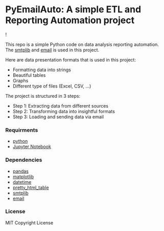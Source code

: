 # PyEmailAuto: A simple ETL and Reporting Automation project

! []( https://drive.google.com/file/d/1auC9MZyBkrT0Zhp8W-scQa9uwG66B4ah/view?usp=sharing)



This repo is a simple Python code on data analysis reporting automation. The [smtplib](https://docs.python.org/3/library/smtplib.html) and [email](https://docs.python.org/3/library/email.html) is used in this project. 

Here are data presentation formats that is used in this project:
* Formatting data into strings
* Beautiful tables
* Graphs
* Different type of files (Excel, CSV, ...)




The project is structured in 3 steps:
* Step 1: Extracting data from different sources
* Step 2: Transforming data into insightful formats
* Step 3: Loading and sending data via email




### Requirments
* [python](https://www.python.org/downloads/)
* [Jupyter Notebook](https://jupyter.org/)



### Dependencies
* [pandas](https://pandas.pydata.org/)
* [matplotlib](https://matplotlib.org/)
* [datetime](https://docs.python.org/3/library/datetime.html)
* [pretty_html_table](https://pypi.org/project/pretty-html-table/)
* [smtplib](https://docs.python.org/3/library/smtplib.html)
* [email](https://docs.python.org/3/library/email.html)



### License
MIT Copyright License

